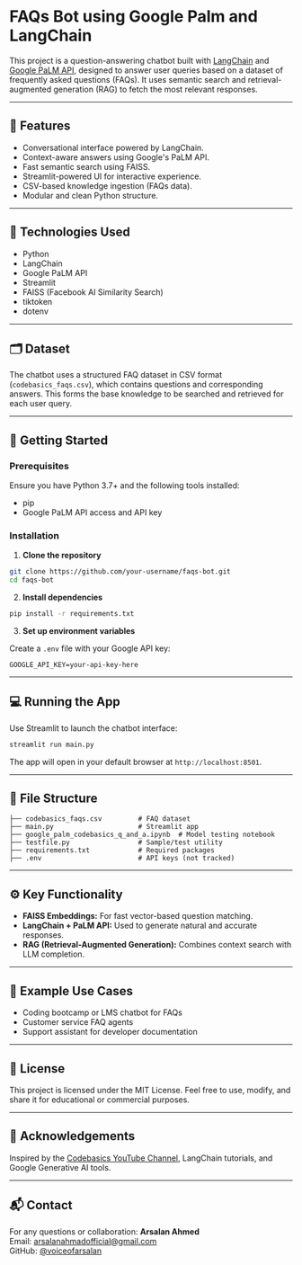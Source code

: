 # FAQs Bot using Google Palm and LangChain

This project is a question-answering chatbot built with [LangChain](https://www.langchain.com/) and [Google PaLM API](https://developers.generativeai.google/), designed to answer user queries based on a dataset of frequently asked questions (FAQs). It uses semantic search and retrieval-augmented generation (RAG) to fetch the most relevant responses.

---

## 🔧 Features

- Conversational interface powered by LangChain.
- Context-aware answers using Google's PaLM API.
- Fast semantic search using FAISS.
- Streamlit-powered UI for interactive experience.
- CSV-based knowledge ingestion (FAQs data).
- Modular and clean Python structure.

---

## 🧠 Technologies Used

- Python
- LangChain
- Google PaLM API
- Streamlit
- FAISS (Facebook AI Similarity Search)
- tiktoken
- dotenv

---

## 🗂 Dataset

The chatbot uses a structured FAQ dataset in CSV format (`codebasics_faqs.csv`), which contains questions and corresponding answers. This forms the base knowledge to be searched and retrieved for each user query.

---

## 🚀 Getting Started

### Prerequisites

Ensure you have Python 3.7+ and the following tools installed:
- pip
- Google PaLM API access and API key

### Installation

1. **Clone the repository**

```bash
git clone https://github.com/your-username/faqs-bot.git
cd faqs-bot
```

2. **Install dependencies**

```bash
pip install -r requirements.txt
```

3. **Set up environment variables**

Create a `.env` file with your Google API key:

```
GOOGLE_API_KEY=your-api-key-here
```

---

## 💻 Running the App

Use Streamlit to launch the chatbot interface:

```bash
streamlit run main.py
```

The app will open in your default browser at `http://localhost:8501`.

---

## 📂 File Structure

```
├── codebasics_faqs.csv         # FAQ dataset
├── main.py                     # Streamlit app
├── google_palm_codebasics_q_and_a.ipynb  # Model testing notebook
├── testfile.py                 # Sample/test utility
├── requirements.txt            # Required packages
├── .env                        # API keys (not tracked)
```

---

## ⚙️ Key Functionality

- **FAISS Embeddings:** For fast vector-based question matching.
- **LangChain + PaLM API:** Used to generate natural and accurate responses.
- **RAG (Retrieval-Augmented Generation):** Combines context search with LLM completion.

---

## 🧪 Example Use Cases

- Coding bootcamp or LMS chatbot for FAQs
- Customer service FAQ agents
- Support assistant for developer documentation

---

## 📜 License

This project is licensed under the MIT License. Feel free to use, modify, and share it for educational or commercial purposes.

---

## 🙌 Acknowledgements

Inspired by the [Codebasics YouTube Channel](https://www.youtube.com/c/codebasics), LangChain tutorials, and Google Generative AI tools.

---

## 📬 Contact

For any questions or collaboration:
**Arsalan Ahmed**  
Email: arsalanahmadofficial@gmail.com  
GitHub: [@voiceofarsalan](https://github.com/voiceofarsalan)
